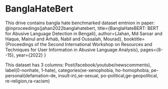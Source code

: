# BanglaHateBert
This drive contains bangla hate benchmarked dataset emtnion in paper:
@inproceedings{jahan2022banglahatebert,
  title={BanglaHateBERT: BERT for Abusive Language Detection in Bengali},
  author={Jahan, Md Saroar and Haque, Mainul and Arhab, Nabil and Oussalah, Mourad},
  booktitle={Proceedings of the Second International Workshop on Resources and Techniques for User Information in Abusive Language Analysis},
  pages={8--15},
  year={2022}
}

This dataset has 3 columns: Post(facebook/youtube/newscomments), label(0-nonhate, 1-hate), categories(xe-xenophobia, ho-homophobia, pe-personal(defamation-de, insult-in),se-sexual, po-political,ge-geopolitical, re-religion,ra-racism)
